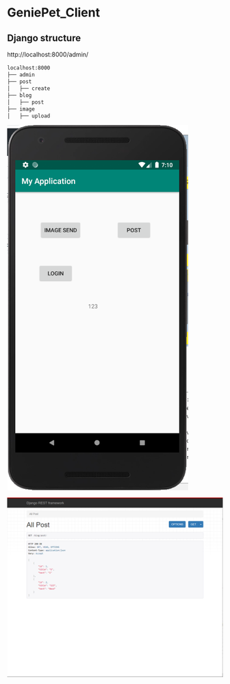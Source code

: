 # GeniePet_Client


## Django structure
http://localhost:8000/admin/
```
localhost:8000
├── admin
├── post
│   ├── create
├── blog
│   ├── post
├── image
│   ├── upload
```



![android](./picture/android_1.png)

![django](./picture/django_1.png)

